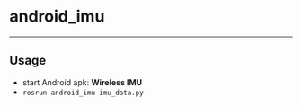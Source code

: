 # android_imu

-----

## Usage

* start Android apk: **Wireless IMU**
* `rosrun android_imu imu_data.py`